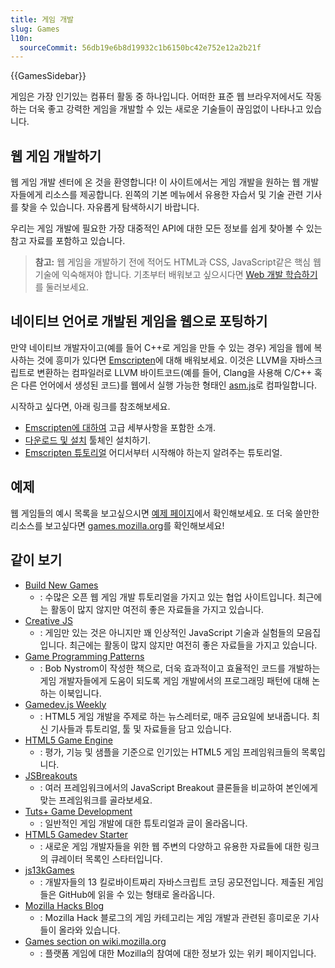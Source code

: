 ```yaml
---
title: 게임 개발
slug: Games
l10n:
  sourceCommit: 56db19e6b8d19932c1b6150bc42e752e12a2b21f
---
```


{{GamesSidebar}}

게임은 가장 인기있는 컴퓨터 활동 중 하나입니다. 어떠한 표준 웹 브라우저에서도 작동하는 더욱 좋고 강력한 게임을 개발할 수 있는 새로운 기술들이 끊임없이 나타나고 있습니다.

## 웹 게임 개발하기

웹 게임 개발 센터에 온 것을 환영합니다! 이 사이트에서는 게임 개발을 원하는 웹 개발자들에게 리소스를 제공합니다. 왼쪽의 기본 메뉴에서 유용한 자습서 및 기술 관련 기사를 찾을 수 있습니다. 자유롭게 탐색하시기 바랍니다.

우리는 게임 개발에 필요한 가장 대중적인 API에 대한 모든 정보를 쉽게 찾아볼 수 있는 참고 자료를 포함하고 있습니다.

> **참고:** 웹 게임을 개발하기 전에 적어도 HTML과 CSS, JavaScript같은 핵심 웹 기술에 익숙해져야 합니다. 기초부터 배워보고 싶으시다면 [Web 개발 학습하기](/ko/docs/Learn)를 둘러보세요.

## 네이티브 언어로 개발된 게임을 웹으로 포팅하기

만약 네이티브 개발자이고(예를 들어 C++로 게임을 만들 수 있는 경우) 게임을 웹에 복사하는 것에 흥미가 있다면 [Emscripten](https://emscripten.org/index.html)에 대해 배워보세요. 이것은 LLVM을 자바스크립트로 변환하는 컴파일러로 LLVM 바이트코드(예를 들어, Clang을 사용해 C/C++ 혹은 다른 언어에서 생성된 코드)를 웹에서 실행 가능한 형태인 [asm.js](/ko/docs/Games/Tools/asm.js)로 컴파일합니다.

시작하고 싶다면, 아래 링크를 참조해보세요.

- [Emscripten에 대하여](https://emscripten.org/docs/introducing_emscripten/about_emscripten.html) 고급 세부사항을 포함한 소개.
- [다운로드 및 설치](https://emscripten.org/docs/getting_started/downloads.html) 툴체인 설치하기.
- [Emscripten 튜토리얼](https://emscripten.org/docs/getting_started/Tutorial.html) 어디서부터 시작해야 하는지 알려주는 튜토리얼.

## 예제

웹 게임들의 예시 목록을 보고싶으시면 [예제 페이지](/ko/docs/Games/Examples)에서 확인해보세요. 또 더욱 쓸만한 리소스를 보고싶다면 [games.mozilla.org](https://games.mozilla.org/)를 확인해보세요!

## 같이 보기

- [Build New Games](http://buildnewgames.com/)
  - : 수많은 오픈 웹 게임 개발 튜토리얼을 가지고 있는 협업 사이트입니다. 최근에는 활동이 많지 않지만 여전히 좋은 자료들을 가지고 있습니다.
- [Creative JS](http://creativejs.com/)
  - : 게임만 있는 것은 아니지만 꽤 인상적인 JavaScript 기술과 실험들의 모음집입니다. 최근에는 활동이 많지 않지만 여전히 좋은 자료들을 가지고 있습니다.
- [Game Programming Patterns](https://gameprogrammingpatterns.com/)
  - : Bob Nystrom이 작성한 책으로, 더욱 효과적이고 효율적인 코드를 개발하는 게임 개발자들에게 도움이 되도록 게임 개발에서의 프로그래밍 패턴에 대해 논하는 이북입니다.
- [Gamedev.js Weekly](https://gamedevjsweekly.com/)
  - : HTML5 게임 개발을 주제로 하는 뉴스레터로, 매주 금요일에 보내줍니다. 최신 기사들과 튜토리얼, 툴 및 자료들을 담고 있습니다.
- [HTML5 Game Engine](https://html5gameengine.com/)
  - : 평가, 기능 및 샘플을 기준으로 인기있는 HTML5 게임 프레임워크들의 목록입니다.
- [JSBreakouts](https://jsbreakouts.org/)
  - : 여러 프레임워크에서의 JavaScript Breakout 클론들을 비교하여 본인에게 맞는 프레임워크를 골라보세요.
- [Tuts+ Game Development](https://gamedevelopment.tutsplus.com/)
  - : 일반적인 게임 개발에 대한 튜토리얼과 글이 올라옵니다.
- [HTML5 Gamedev Starter](https://html5devstarter.enclavegames.com/)
  - : 새로운 게임 개발자들을 위한 웹 주변의 다양하고 유용한 자료들에 대한 링크의 큐레이터 목록인 스타터입니다.
- [js13kGames](https://js13kgames.com/)
  - : 개발자들의 13 킬로바이트짜리 자바스크립트 코딩 공모전입니다. 제출된 게임들은 GitHub에 읽을 수 있는 형태로 올라옵니다.
- [Mozilla Hacks Blog](https://hacks.mozilla.org/category/games/)
  - : Mozilla Hack 블로그의 게임 카테고리는 게임 개발과 관련된 흥미로운 기사들이 올라와 있습니다.
- [Games section on wiki.mozilla.org](https://wiki.mozilla.org/Platform/Games)
  - : 플랫폼 게임에 대한 Mozilla의 참여에 대한 정보가 있는 위키 페이지입니다.
